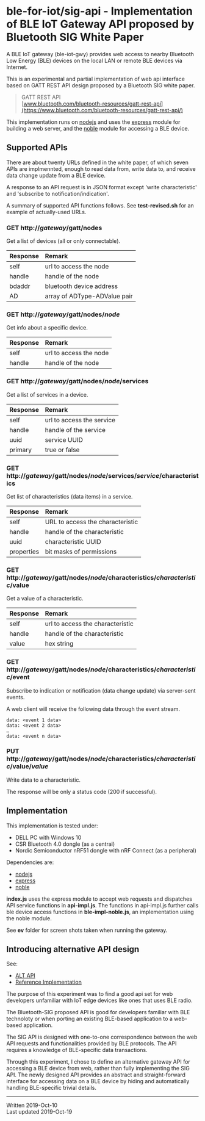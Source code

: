 # ble-for-iot/sig-api - Implementation of BLE IoT Gateway API proposed by Bluetooth SIG White Paper

A BLE IoT gateway (ble-iot-gwy) provides web access to nearby Bluetooth Low Energy (BLE) devices on the local LAN or remote BLE devices via Internet.

This is an experimental and partial implementation of web api interface based on GATT REST API design proposed by a Bluetooth SIG white paper.

>GATT REST API  
>[www.bluetooth.com/bluetooth-resources/gatt-rest-api](https://www.bluetooth.com/bluetooth-resources/gatt-rest-api/)  

This implementation runs on [nodejs](https://nodejs.org/en/) and uses the [express](http://expressjs.com/) module for building a web server, and the [noble](https://github.com/noble/noble) module for accessing a BLE device.

## Supported APIs

There are about twenty URLs defined in the white paper, of which seven APIs are implmennted, enough to read data from, write data to, and receive data change update from a BLE device.

A response to an API request is in JSON format except 'write characteristic' and 'subscribe to notification/indication'.

A summary of supported API functions follows.
See **test-revised.sh** for an example of actually-used URLs.

### GET http://*gateway*/gatt/nodes  

Get a list of devices (all or only connectable).

| Response | Remark |
|:---|:---|
| self | url to access the node |
| handle | handle of the node |
| bdaddr | bluetooth device address |
| AD | array of ADType-ADValue pair |

### GET http://*gateway*/gatt/nodes/*node*  

Get info about a specific device.

| Response | Remark|
|:---|:---|
| self | url to access the node |
| handle | handle of the node |

### GET http://*gateway*/gatt/nodes/*node*/services  

Get a list of services in a device.

| Response | Remark|
|:---|:---|
| self | url to access the service |
| handle | handle of the service |
| uuid | service UUID |
| primary | true or false |

### GET http://*gateway*/gatt/nodes/*node*/services/*service*/characteristics  

Get list of characteristics (data items) in a service.

| Response | Remark|
|:---|:---|
| self | URL to access the characteristic |
| handle | handle of the characteristic |
| uuid | characteristic UUID |
| properties | bit masks of permissions |

### GET http://*gateway*/gatt/nodes/*node*/characteristics/*characteristic*/value  

Get a value of a characteristic.

| Response | Remark|
|:---|:---|
| self | url to access the characteristic |
| handle | handle of the characteristic |
| value | hex string |

### GET http://*gateway*/gatt/nodes/*node*/characteristics/*characteristic*/event  

Subscribe to indication or notification (data change update) via server-sent events.

A web client will receive the following data through the event stream.

```
data: <event 1 data>         
data: <event 2 data> 
… 
data: <event n data> 
```

### PUT http://*gateway*/gatt/nodes/*node*/characteristics/*characteristic*/value/*value*  

Write data to a characteristic.

The response will be only a status code (200 if successful).

## Implementation

This implementation is tested under:

- DELL PC with Windows 10
- CSR Bluetooth 4.0 dongle (as a central)
- Nordic Semiconductor nRF51 dongle with nRF Connect (as a peripheral)

Dependencies are:

- [nodejs](https://nodejs.org/en/)
- [express](https://expressjs.com/)
- [noble](https://github.com/noble/noble)

**index.js** uses the express module to accept web requests and dispatches API service functions in **api-impl.js**. The functions in api-impl.js further calls ble device access functions in **ble-impl-noble.js**, an implementation using the noble module.

See **ev** folder for screen shots taken when running the gateway.

## Introducing alternative API design

See:
- [ALT API](http://www.kobu.com/ble-for-iot/alt-api.html)
- [Reference Implementation](https://github.com/ble-for-iot/alt-api)

The purpose of this experiment was to find a good api set for web developers unfamiliar with IoT edge devices like ones that uses BLE radio.

The Bluetooth-SIG proposed API is good for developers familiar with BLE technoloty or when porting an existing BLE-based application to a web-based application.

The SIG API is designed with one-to-one correspondence between the web API requests and functionalities provided by BLE protocols. The API requires a knowledge of BLE-specific data transactions.

Through this experiment, I chose to define an alternative gateway API for accessing a BLE device from web, rather than fully implementing the SIG API. The newly designed API provides an abstract and straight-forward interface for accessing data on a BLE device by hiding and automatically handling BLE-specific trivial details.

-----

Written 2019-Oct-10  
Last updated 2019-Oct-19
